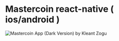 # Mastercoin react-native ( ios/android )
![Mastercoin App (Dark Version) by Kleant Zogu ](https://cdn.dribbble.com/users/35395/screenshots/4128103/mastercoin_dark.png)
